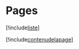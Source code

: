 # Pages

[!include[liste](pages.liste.autogen.md)]

[!include[contenudelapage](pages.contenudelapage.autogen.md)]









